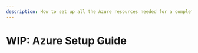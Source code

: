 ```yaml
---
description: How to set up all the Azure resources needed for a complete cloud stack
---
```


# WIP: Azure Setup Guide